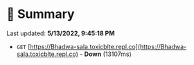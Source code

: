 # 📖 Summary
Last updated: **5/13/2022, 9:45:18 PM**

- `GET` [https://Bhadwa-sala.toxicblte.repl.co](https://Bhadwa-sala.toxicblte.repl.co) - **Down** (13107ms)
